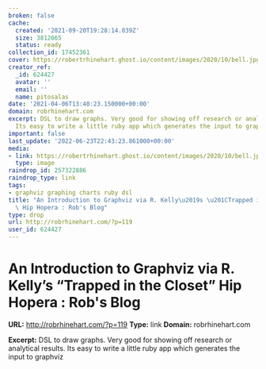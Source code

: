 ```yaml
---
broken: false
cache:
  created: '2021-09-20T19:28:14.039Z'
  size: 3812665
  status: ready
collection_id: 17452361
cover: https://robertrhinehart.ghost.io/content/images/2020/10/bell.jpg
creator_ref:
  _id: 624427
  avatar: ''
  email: ''
  name: pitosalas
date: '2021-04-06T13:40:23.150000+00:00'
domain: robrhinehart.com
excerpt: DSL to draw graphs. Very good for showing off research or analytical results.
  Its easy to write a little ruby app which generates the input to graphviz
important: false
last_update: '2022-06-23T22:43:23.861000+00:00'
media:
- link: https://robertrhinehart.ghost.io/content/images/2020/10/bell.jpg
  type: image
raindrop_id: 257322886
raindrop_type: link
tags:
- graphviz graphing charts ruby dsl
title: "An Introduction to Graphviz via R. Kelly\u2019s \u201CTrapped in the Closet\u201D\
  \ Hip Hopera : Rob's Blog"
type: drop
url: http://robrhinehart.com/?p=119
user_id: 624427
---
```


# An Introduction to Graphviz via R. Kelly’s “Trapped in the Closet” Hip Hopera : Rob's Blog

**URL:** http://robrhinehart.com/?p=119
**Type:** link
**Domain:** robrhinehart.com

**Excerpt:** DSL to draw graphs. Very good for showing off research or analytical results. Its easy to write a little ruby app which generates the input to graphviz
